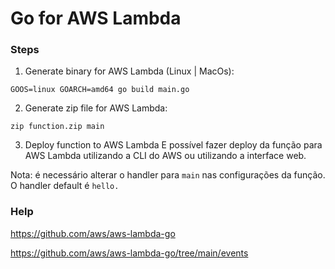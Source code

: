 # Go for AWS Lambda

### Steps

01. Generate binary for AWS Lambda (Linux | MacOs):
```
GOOS=linux GOARCH=amd64 go build main.go
```

02. Generate zip file for AWS Lambda:
```
zip function.zip main
```

03. Deploy function to AWS Lambda
E possível fazer deploy da função para AWS Lambda utilizando a CLI do AWS ou utilizando a interface web.

Nota: é necessário alterar o handler para `main` nas configurações da função. O handler default é `hello.`


### Help

https://github.com/aws/aws-lambda-go

https://github.com/aws/aws-lambda-go/tree/main/events